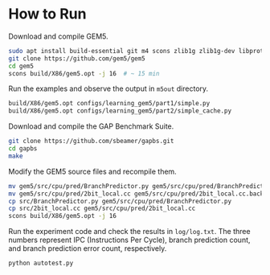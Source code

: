 # How to Run

Download and compile GEM5.

```bash
sudo apt install build-essential git m4 scons zlib1g zlib1g-dev libprotobuf-dev protobuf-compiler libprotoc-dev libgoogle-perftools-dev python-dev python
git clone https://github.com/gem5/gem5
cd gem5
scons build/X86/gem5.opt -j 16  # ~ 15 min
```

Run the examples and observe the output in `m5out` directory.

```bash
build/X86/gem5.opt configs/learning_gem5/part1/simple.py
build/X86/gem5.opt configs/learning_gem5/part2/simple_cache.py
```

Download and compile the GAP Benchmark Suite.

```bash
git clone https://github.com/sbeamer/gapbs.git
cd gapbs
make
```

Modify the GEM5 source files and recompile them.

```bash
mv gem5/src/cpu/pred/BranchPredictor.py gem5/src/cpu/pred/BranchPredictor.py.backup
mv gem5/src/cpu/pred/2bit_local.cc gem5/src/cpu/pred/2bit_local.cc.backup
cp src/BranchPredictor.py gem5/src/cpu/pred/BranchPredictor.py
cp src/2bit_local.cc gem5/src/cpu/pred/2bit_local.cc
scons build/X86/gem5.opt -j 16
```

Run the experiment code and check the results in `log/log.txt`. The three numbers represent IPC (Instructions Per Cycle), branch prediction count, and branch prediction error count, respectively.

```bash
python autotest.py
```